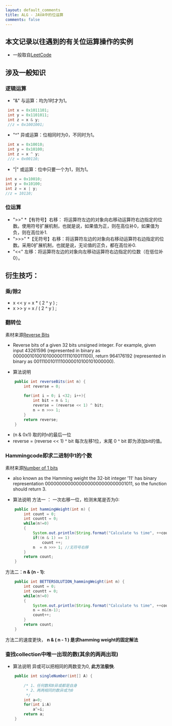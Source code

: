 ```yaml
---
layout: default_comments
title: ALG - JAVA中的位运算
comments: false
---
```



## 本文记录以往遇到的有关位运算操作的实例
 * 一般取自<a href = "http://leetcode.com/problemset/algorithms/">LeetCode</a>
 
## 涉及一般知识
### 逻辑运算

* "&"
 与运算：均为1时才为1。
 
```java
 int x = 0x1011101;
 int y = 0x1101011;
 int z = x & y;
 //z = 0x1001001;
```
 
* "^"
 异或运算：位相同时为0，不同时为1。
 
```java
 int x = 0x10010;
 int y = 0x10100;
 int z = x ^ y;
 //z = 0x00110;
```

* "|"
 或运算：位中只要一个为1，则为1。
 
```java
int x = 0x10010;
int y = 0x10100;
int z = x | y;
//z = 10110;
```

### 位运算
* ">>"
 *【有符号】右移： 将运算符左边的对象向右移动运算符右边指定的位数。使用符号扩展机制，也就是说，如果值为正，则在高位补0，如果值为负，则在高位补1.
* ">>>"
 *【无符号】右移：将运算符左边的对象向右移动运算符右边指定的位数。采用0扩展机制，也就是说，无论值的正负，都在高位补0.
* "<<" 左移：将运算符左边的对象向左移动运算符右边指定的位数（在低位补0）。

## 衍生技巧：

### 乘/除2
* x << y = x * ( 2 ^ y ) ;
* x >> y = x / ( 2 ^ y ) ;


### 翻转位
素材来源<a href="https://leetcode.com/problems/reverse-bits/">Reverse Bits</a>
* Reverse bits of a given 32 bits unsigned integer.
For example, given input 43261596 (represented in binary as 00000010100101000001111010011100),
return 964176192 (represented in binary as 00111001011110000010100101000000).

* 算法说明

```java
	public int reverseBits(int n) {
		int reverse = 0;
		
		for(int i = 0; i <32; i++){
			int bit = n & 1;
			reverse = (reverse << 1) ^ bit;
			n = n >>> 1;
		}
		return reverse;
	}
```

* (n & 0x1)
取的时n的最后一位
* reverse = (reverse << 1) ^ bit
每次左移1位，末尾 0 ^ bit 即为添加bit的值。


### Hammingcode即求二进制中1的个数
素材来源<a href = "http://leetcode.com/problems/number-of-1-bits">Number of 1 bits</a>
* also known as the Hamming weight
the 32-bit integer ’11' has binary representation 00000000000000000000000000001011, 
so the function should return 3.

* 算法说明
方法一 ： 一次右移一位，检测末尾是否为0:

```java
	public int hammingWeight(int n) {
    	int count = 0;
    	int countt = 0;
    	while(n!=0)
        {
    		System.out.println(String.format("Calculate %s time", ++countt) );
            if((n & 1) == 1)
            	count ++;
            n  = n >>> 1; //无符号右移
        }
    	return count;
    }
```

方法二：<strong>n & (n - 1)</strong>:

```java
    public int BETTERSOLUTION_hammingWeight(int n) {
    	int count = 0;
    	int countt = 0;
    	while(n!=0)
        {
    		System.out.println(String.format("Calculate %s time", ++countt) );
            n = n&(n-1);
            count++;
        }
    	return count;
    }
```

方法二的速度更快，
<strong> n & ( n - 1 ) 是求hamming weight的固定解法</strong>


### 查找collection中唯一出现的数(其余的两两出现)
* 算法说明
异或可以把相同的两数变为0, <strong>此方法极快</strong>.

```java
	public int singleNumber(int[] A) {
		
        /* 1、任何数和0异或都是自身
         * 2、两两相同的数异或为0
         */
		int a=0;
        for(int i:A)
            a^=i;
        return a;
    }
```




 


